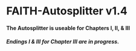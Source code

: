 # FAITH-Autosplitter v1.4 
#### The Autosplitter is useable for Chapters I, II, & III
##### Endings I & III for Chapter III are in progress.
